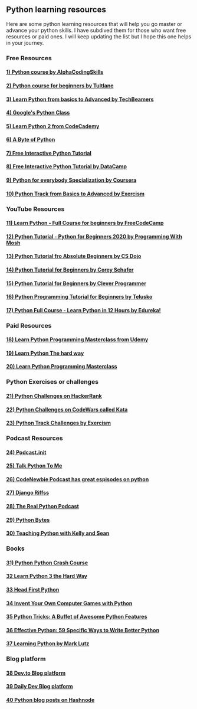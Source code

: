 ## Python learning resources

Here are some python learning resources that will help you go master or advance your python skills. I have subdived them for those who want free resources or paid ones. I will keep updating the list but I hope this one helps in your journey.

### Free Resources

#### [ 1) Python course by AlphaCodingSkills](https://www.alphacodingskills.com/python/python-introduction.php)

#### [ 2) Python course for beginners by Tultlane](https://www.tutlane.com/tutorial/python/python-data-types)

#### [ 3) Learn Python from basics to Advanced by TechBeamers](https://www.techbeamers.com/python-data-types-learn-basic-advanced/)

#### [ 4) Google's Python Class](https://developers.google.com/edu/python/)

#### [ 5) Learn Python 2 from CodeCademy](https://www.codecademy.com/learn/learn-python)

#### [ 6) A Byte of Python](https://python.swaroopch.com/)

#### [ 7) Free Interactive Python Tutorial](https://www.learnpython.org/)

#### [ 8) Free Interactive Python Tutorial by DataCamp](https://www.datacamp.com/courses/intro-to-python-for-data-science?utm_source=learnpython_com&utm_campaign=learnpython_tutorials)

#### [ 9) Python for everybody Specialization by Coursera](https://www.coursera.org/specializations/python)

#### [ 10) Python Track from Basics to Advanced by Exercism](https://exercism.io/tracks/python)

### YouTube Resources

#### [ 11) Learn Python - Full Course for beginners by FreeCodeCamp](https://www.youtube.com/watch?v=rfscVS0vtbw&feature=emb_title)

#### [ 12) Python Tutorial - Python for Beginners 2020 by Programming With Mosh](https://www.youtube.com/watch?v=kqtD5dpn9C8)

#### [ 13) Python Tutorial fro Absolute Beginners by CS Dojo](https://www.youtube.com/watch?v=Z1Yd7upQsXY&list=PLBZBJbE_rGRWeh5mIBhD-hhDwSEDxogDg)

#### [ 14) Python Tutorial for Beginners by Corey Schafer](https://www.youtube.com/watch?v=YYXdXT2l-Gg&list=PL-osiE80TeTt2d9bfVyTiXJA-UTHn6WwU)

#### [ 15) Python Tutorial for Beginners by Clever Programmer](https://www.youtube.com/watch?v=4F2m91eKmts)

#### [ 16) Python Programming Tutorial for Beginners by Telusko](https://www.youtube.com/watch?v=4F2m91eKmts)

#### [ 17) Python Full Course - Learn Python in 12 Hours by Edureka!](https://www.youtube.com/watch?v=WGJJIrtnfpk)

### Paid Resources

#### [ 18) Learn Python Programming Masterclass from Udemy](https://www.udemy.com/course/python-the-complete-python-developer-course/)

#### [ 19) Learn Python The hard way](https://learnpythonthehardway.org/python3/)

#### [ 20) Learn Python Programming Masterclass ](https://www.codecademy.com/learn/learn-python-3)

### Python Exercises or challenges

#### [ 21) Python Challenges on HackerRank](https://www.hackerrank.com/onboarding/challenge)

#### [ 22) Python Challenges on CodeWars called Kata](https://www.codewars.com/)

#### [ 23) Python Track Challenges by Exercism](https://exercism.io/tracks/python)

### Podcast Resources

#### [ 24) Podcast.**init**](https://www.pythonpodcast.com/)

#### [ 25) Talk Python To Me](https://talkpython.fm/)

#### [ 26) CodeNewbie Podcast has great espisodes on python](https://www.codenewbie.org/podcast)

#### [ 27) Django Riffss](https://djangoriffs.com/)

#### [ 28) The Real Python Podcast](https://realpython.com/podcasts/rpp/)

#### [ 29) Python Bytes](https://pythonbytes.fm/)

#### [ 30) Teaching Python with Kelly and Sean](https://www.teachingpython.fm/)

### Books

#### [ 31) Python Python Crash Course](https://www.amazon.com/dp/1593276036/?tag=devdetailpage02-20)

#### [ 32 Learn Python 3 the Hard Way](https://www.amazon.com/dp/0134692888/?tag=devdetailpage02-20)

#### [ 33 Head First Python](https://www.amazon.com/dp/1491919531/?tag=devdetailpage02-20)

#### [ 34 Invent Your Own Computer Games with Python](https://www.amazon.com/dp/1593277954/?tag=devdetailpage02-20)

#### [35 Python Tricks: A Buffet of Awesome Python Features](https://www.amazon.com/dp/1775093301/?tag=devdetailpage02-20)

#### [36 Effective Python: 59 Specific Ways to Write Better Python](https://www.amazon.com/dp/0134034287/?tag=devdetailpage02-20)

#### [37 Learning Python by Mark Lutz](https://www.amazon.com/Learning-Python-5th-Mark-Lutz/dp/1449355730/ref=sr_1_3?dchild=1&keywords=python&qid=1607516757&sr=8-3)

### Blog platform

#### [38 Dev.to Blog platform](https://dev.to/)

#### [39 Daily Dev Blog platform](https://daily.dev/)

#### [40 Python blog posts on Hashnode](https://hashnode.com/search?q=python)
